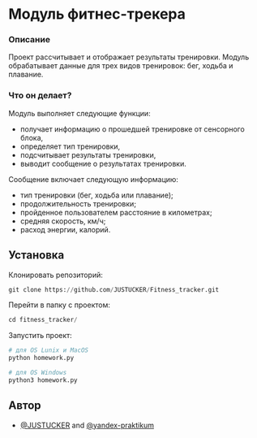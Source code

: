 # Модуль фитнес-трекера

### Описание
Проект рассчитывает и отображает результаты тренировки. Модуль обрабатывает данные для трех видов тренировок: бег, ходьба и плавание.

### Что он делает?

Модуль выполняет следующие функции:
- получает информацию о прошедшей тренировке от сенсорного блока,
- определяет тип тренировки,
- подсчитывает результаты тренировки,
- выводит сообщение о результатах тренировки.

Сообщение включает следующую информацию:
- тип тренировки (бег, ходьба или плавание);
- продолжительность тренировки;
- пройденное пользователем расстояние в километрах;
- средняя скорость, км/ч;
- расход энергии, калорий.
## Установка

Клонировать репозиторий:

   ```python
   git clone https://github.com/JUSTUCKER/Fitness_tracker.git
   ```

Перейти в папку с проектом:

   ```python
   cd fitness_tracker/
   ```

Запустить проект:

   ```python
   # для OS Lunix и MacOS
   python homework.py
   ```
   ```python
   # для OS Windows
   python3 homework.py
   ```

## Автор

- [@JUSTUCKER](https://github.com/JUSTUCKER) and [@yandex-praktikum](https://github.com/yandex-praktikum)
